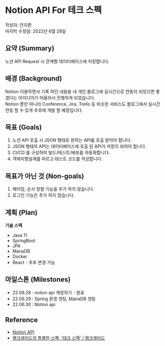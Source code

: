 # Notion API For 테크 스펙
작성자: 안지환  
마지막 수정일: 2022년 6월 28일


## 요약 (Summary)
노션 API Request 시 관계형 데이터베이스에 저장합니다. 

## 배경 (Background)
Notion 이용하면서 기록 하던 내용을 내 개인 블로그에 실시간으로 연동이 되었으면 좋겠다는 아이디어가 떠올라서 진행하게 되었습니다.   
Notion 뿐만 아니라 Conference, Jira, Trello 등 비슷한 서비스도 블로그에서 실시간 연동 할 수 있게 추후에 개발 할 예정입니다.
   

## 목표 (Goals)
1. 노션 API 호출 시 JSON 형태로 원하는 API를 호출 받아야 합니다.
2. JSON 형태의 API는 데이터베이스에 호출 된 API가 저장이 되어야 합니다.
3. CI/CD 를 구성하여 빌드/테스트/배포를 자동화합니다.
4. 객체지향설계를 따르고 테스트 코드를 작성합니다.

## 목표가 아닌 것 (Non-goals)
1. 페이징, 순서 정렬 기능을 추가 하지 않습니다.
2. 로그인 기능은 추가 하지 않습니다.

## 계획 (Plan)

**기술 스텍**
* Java 11
* SpringBoot
* JPA
* MariaDB
* Docker
* React - 추후 변경 가능


## 마일스톤 (Milestones)
* 22.06.28 : notion api 계정하기 - 완료 
* 22.06.29 : Spring 환경 셋팅, MairaDB 셋팅
* 22.06.30 : Notion api


## Reference
* [Notion API](https://developers.notion.com/)
* [뱅크샐러드의 특별한 스펙, '테크 스펙' | 뱅크샐러드](https://blog.banksalad.com/tech/we-work-by-tech-spec/)

